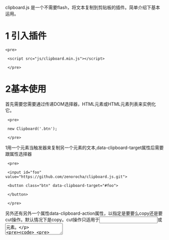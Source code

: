clipboard.js 是一个不需要flash，将文本复制到剪贴板的插件。简单介绍下基本运用。

# 1 引入插件

```
<pre>

 <script src="js/clipboard.min.js"></script>

 </pre>

```



# 2基本使用

首先需要您需要通过传递DOM选择器，HTML元素或HTML元素列表来实例化它。

```
 <pre>

 new Clipboard('.btn');

 </pre>

```

1用一个元素当触发器来复制另一个元素的文本,data-clipboard-target属性后需要跟属性选择器

```
 <pre>

 <input id="foo" value="https://github.com/zenorocha/clipboard.js.git">

 <button class="btn" data-clipboard-target="#foo">

 </button>

 </pre>

```



另外还有另外一个属性data-clipboard-action属性，以指定是要要么copy还是要cut操作。默认情况下是copy。cut操作只适用于<input>或<textarea>元素。

```
 <pre>

 <textarea id="bar">Mussum ipsum cacilds...</textarea>

 <button class="btn" data-clipboard-action="cut" data-clipboard-target="#bar">

 Cut to clipboard

 </button>

 </pre>

```



2从属性中复制文本，不需要另一个元素当触发器，可以使用data-clipboard-text属性，在后面放上需要复制的文本.

 ```
<pre>

 <button class="btn" data-clipboard-text="Just because you can doesn't mean you should — clipboard.js">

 Copy to clipboard

 </button>

 </pre>

 ```



# 3其他说明

1通过运行检查clipboard.js是否支持Clipboard.isSupported()，返回true则可以使用。
 2显示一些用户反馈或捕获在复制/剪切操作后选择的内容。操作，文本，触发元素
 <pre>
 var clipboard = new Clipboard('.btn');

```
clipboard.on('success', function(e) {
    console.info('Action:', e.action);
    console.info('Text:', e.text);
    console.info('Trigger:', e.trigger);

    e.clearSelection();
});

clipboard.on('error', function(e) {
    console.error('Action:', e.action);
    console.error('Trigger:', e.trigger);
});
```

</pre>

3该插件使用的是事件委托的方式来触发，所以大大减少了对dom的操作。

# 4高级使用

如果你不想修改你的HTML，那么你可以使用一个非常方便的命令API。所有你需要做的是声明一个函数，写下你想要的操作，并返回一个值。下面是一个对不同id的触发器返回不同的值的例子。具体的使用方法请看[https://clipboardjs.com](https://link.jianshu.com?t=https://clipboardjs.com/)

 ```
<pre>

 <body>
 	<input id="foo" value="https://github.com/zenorocha/clipboard.js.git">
	<button id='foo_1' class="btn" data-clipboard-target="#foo"></button>

 </body>

 <script>  
new Clipboard('.btn', {
        text: function(trigger) {
            if (trigger.getAttribute('id') == 'foo_1') {
                return 1;
            } else {
                return 2;
            }
        }
    });
 </script>
 </pre>

 ```



# 5支持的浏览器

谷歌42+，火狐41+，其他自己查看[https://clipboardjs.com](https://link.jianshu.com?t=https://clipboardjs.com)

 

 

 

 

 